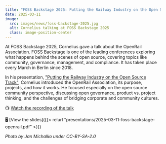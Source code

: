 ```yaml
---
title: "FOSS Backstage 2025: Putting the Railway Industry on the Open Source Track"
date: 2025-03-11
image:
  src: images/news/foss-backstage-2025.jpg
  alt: Cornelius talking at FOSS Backstage 2025
  class: image-position-center
---
```


At FOSS Backstage 2025, Cornelius gave a talk about the OpenRail Association. FOSS Backstage is one of the leading conferences exploring what happens behind the scenes of open source, covering topics like community, governance, management, and compliance. It has taken place every March in Berlin since 2018.

In his presentation, ["Putting the Railway Industry on the Open Source Track"](https://25.foss-backstage.de/session/putting-the-railway-industry-on-the-open-source-track/), Cornelius introduced the OpenRail Association, its purpose, projects, and how it works. He focused especially on the open source community perspective, discussing open governance, product vs. project thinking, and the challenges of bridging corporate and community cultures.

📺 [Watch the recording of the talk](https://www.youtube.com/watch?v=XpZjfgyqTTg)

🖥️ [View the slides]({{< relurl "presentations/2025-03-11-foss-backstage-openrail.pdf" >}})

*Photo by Jan Michalko under CC-BY-SA-2.0*
